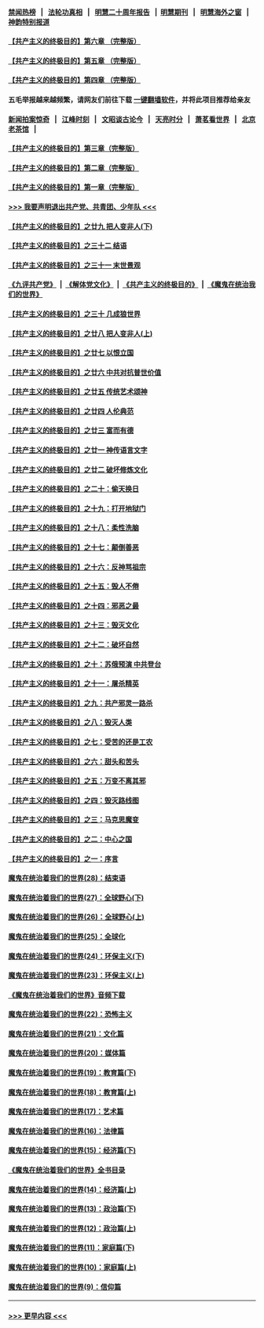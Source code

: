 #### [禁闻热榜](热点新闻.md?=0)  &nbsp;&nbsp;|&nbsp;&nbsp; [法轮功真相](https://github.com/gfw-breaker/truth/blob/master/README.md?=0) &nbsp;&nbsp;|&nbsp;&nbsp; [明慧二十周年报告](https://github.com/gfw-breaker/mh-reports/blob/master/README.md?=0) &nbsp;&nbsp;|&nbsp;&nbsp;[明慧期刊](https://github.com/gfw-breaker/mh-qikan) &nbsp;&nbsp;|&nbsp;&nbsp; [明慧海外之窗](https://github.com/gfw-breaker/mh-news/blob/master/README.md?=0) &nbsp;&nbsp;|&nbsp;&nbsp; [神韵特别报道](https://github.com/gfw-breaker/mh-news/blob/master/shenyun.md?=0)
#### [【共产主义的终极目的】第六章 （完整版）](../pages/nsc422/n11428913.md?t=03150531) 
#### [【共产主义的终极目的】第五章 （完整版）](../pages/nsc422/n11428912.md?t=03150531) 
#### [【共产主义的终极目的】第四章 （完整版）](../pages/nsc422/n11428907.md?t=03150531) 
#### 五毛举报越来越频繁，请网友们前往下载 [一键翻墙软件](https://github.com/gfw-breaker/ssr-accounts)，并将此项目推荐给亲友
#### [新闻拍案惊奇](https://github.com/gfw-breaker/banned-news/blob/master/pages/link4.md) &nbsp;&nbsp;|&nbsp;&nbsp; [江峰时刻](https://github.com/gfw-breaker/banned-news/blob/master/pages/link4.md) &nbsp;&nbsp;|&nbsp;&nbsp; [文昭谈古论今](https://github.com/gfw-breaker/banned-news/blob/master/pages/link4.md) &nbsp;&nbsp;|&nbsp;&nbsp; [天亮时分](https://github.com/gfw-breaker/banned-news/blob/master/pages/link4.md) &nbsp;&nbsp;|&nbsp;&nbsp; [萧茗看世界](https://github.com/gfw-breaker/banned-news/blob/master/pages/link4.md) &nbsp;&nbsp;|&nbsp;&nbsp; [北京老茶馆](https://github.com/gfw-breaker/banned-news/blob/master/pages/link4.md) &nbsp;&nbsp;|&nbsp;&nbsp; 
#### [【共产主义的终极目的】第三章（完整版）](../pages/nsc422/n11428848.md?t=03150531) 
#### [【共产主义的终极目的】第二章（完整版）](../pages/nsc422/n11428831.md?t=03150531) 
#### [【共产主义的终极目的】第一章（完整版）](../pages/nsc422/n11417651.md?t=03150531) 
#### [>>> 我要声明退出共产党、共青团、少年队 <<<](https://github.com/begood0513/goodnews/blob/master/quit/letter.md) 
#### [【共产主义的终极目的】之廿九 把人变非人(下)](../pages/nsc422/n11344140.md?t=03150531) 
#### [【共产主义的终极目的】之三十二 结语](../pages/nsc422/n11360535.md?t=03150531) 
#### [【共产主义的终极目的】之三十一 末世景观](../pages/nsc422/n11351129.md?t=03150531) 
#### [《九评共产党》](https://github.com/begood0513/9ping.md/blob/master/README.md) &nbsp;|&nbsp; [《解体党文化》](../../../../jtdwh.md/blob/master/README.md)  &nbsp;|&nbsp; [《共产主义的终极目的》](../../../../gczydzjmd.md/blob/master/README.md) &nbsp;|&nbsp; [《魔鬼在统治我们的世界》](../../../../mgztzwmdsj.md/blob/master/README.md) 
#### [【共产主义的终极目的】之三十 几成狼世界](../pages/nsc422/n11348280.md?t=03150531) 
#### [【共产主义的终极目的】之廿八 把人变非人(上)](../pages/nsc422/n11340492.md?t=03150531) 
#### [【共产主义的终极目的】之廿七 以恨立国](../pages/nsc422/n11336944.md?t=03150531) 
#### [【共产主义的终极目的】之廿六 中共对抗普世价值](../pages/nsc422/n11324785.md?t=03150531) 
#### [【共产主义的终极目的】之廿五 传统艺术颂神](../pages/nsc422/n11296396.md?t=03150531) 
#### [【共产主义的终极目的】之廿四 人伦典范](../pages/nsc422/n11296397.md?t=03150531) 
#### [【共产主义的终极目的】之廿三 富而有德](../pages/nsc422/n11283598.md?t=03150531) 
#### [【共产主义的终极目的】之廿一 神传语言文字](../pages/nsc422/n11263265.md?t=03150531) 
#### [【共产主义的终极目的】之廿二 破坏修炼文化](../pages/nsc422/n11245728.md?t=03150531) 
#### [【共产主义的终极目的】之二十：偷天换日](../pages/nsc422/n11238846.md?t=03150531) 
#### [【共产主义的终极目的】之十九：打开地狱门](../pages/nsc422/n11206376.md?t=03150531) 
#### [【共产主义的终极目的】之十八：柔性洗脑](../pages/nsc422/n11199994.md?t=03150531) 
#### [【共产主义的终极目的】之十七：颠倒善恶](../pages/nsc422/n11179782.md?t=03150531) 
#### [【共产主义的终极目的】之十六：反神骂祖宗](../pages/nsc422/n11166798.md?t=03150531) 
#### [【共产主义的终极目的】之十五：毁人不倦](../pages/nsc422/n11166792.md?t=03150531) 
#### [【共产主义的终极目的】之十四：邪恶之最](../pages/nsc422/n11150249.md?t=03150531) 
#### [【共产主义的终极目的】之十三：毁灭文化](../pages/nsc422/n11135227.md?t=03150531) 
#### [【共产主义的终极目的】之十二：破坏自然](../pages/nsc422/n11135214.md?t=03150531) 
#### [【共产主义的终极目的】之十：苏俄预演 中共登台](../pages/nsc422/n11118424.md?t=03150531) 
#### [【共产主义的终极目的】之十一：屠杀精英](../pages/nsc422/n11118442.md?t=03150531) 
#### [【共产主义的终极目的】之九：共产邪灵一路杀](../pages/nsc422/n11114139.md?t=03150531) 
#### [【共产主义的终极目的】之八：毁灭人类](../pages/nsc422/n11108503.md?t=03150531) 
#### [【共产主义的终极目的】之七：受苦的还是工农](../pages/nsc422/n11101809.md?t=03150531) 
#### [【共产主义的终极目的】之六：甜头和苦头](../pages/nsc422/n11096971.md?t=03150531) 
#### [【共产主义的终极目的】之五：万变不离其邪](../pages/nsc422/n11091285.md?t=03150531) 
#### [【共产主义的终极目的】之四：毁灭路线图](../pages/nsc422/n11086284.md?t=03150531) 
#### [【共产主义的终极目的】之三：马克思魔变](../pages/nsc422/n11061941.md?t=03150531) 
#### [【共产主义的终极目的】之二：中心之国](../pages/nsc422/n11047728.md?t=03150531) 
#### [【共产主义的终极目的】之一：序言](../pages/nsc422/n11086077.md?t=03150531) 
#### [魔鬼在统治着我们的世界(28)：结束语](../pages/nsc422/n10936246.md?t=03150531) 
#### [魔鬼在统治着我们的世界(27)：全球野心(下)](../pages/nsc422/n10928319.md?t=03150531) 
#### [魔鬼在统治着我们的世界(26)：全球野心(上)](../pages/nsc422/n10900318.md?t=03150531) 
#### [魔鬼在统治着我们的世界(25)：全球化](../pages/nsc422/n10788205.md?t=03150531) 
#### [魔鬼在统治着我们的世界(24)：环保主义(下)](../pages/nsc422/n10695307.md?t=03150531) 
#### [魔鬼在统治着我们的世界(23)：环保主义(上)](../pages/nsc422/n10688613.md?t=03150531) 
#### [《魔鬼在统治着我们的世界》音频下载](../pages/nsc422/n10635553.md?t=03150531) 
#### [魔鬼在统治着我们的世界(22)：恐怖主义](../pages/nsc422/n10614727.md?t=03150531) 
#### [魔鬼在统治着我们的世界(21)：文化篇](../pages/nsc422/n10597706.md?t=03150531) 
#### [魔鬼在统治着我们的世界(20)：媒体篇](../pages/nsc422/n10586579.md?t=03150531) 
#### [魔鬼在统治着我们的世界(19)：教育篇(下)](../pages/nsc422/n10564808.md?t=03150531) 
#### [魔鬼在统治着我们的世界(18)：教育篇(上)](../pages/nsc422/n10526970.md?t=03150531) 
#### [魔鬼在统治着我们的世界(17)：艺术篇](../pages/nsc422/n10499093.md?t=03150531) 
#### [魔鬼在统治着我们的世界(16)：法律篇](../pages/nsc422/n10485969.md?t=03150531) 
#### [魔鬼在统治着我们的世界(15)：经济篇(下)](../pages/nsc422/n10469975.md?t=03150531) 
#### [《魔鬼在统治着我们的世界》全书目录](../pages/nsc422/n10464261.md?t=03150531) 
#### [魔鬼在统治着我们的世界(14)：经济篇(上)](../pages/nsc422/n10457370.md?t=03150531) 
#### [魔鬼在统治着我们的世界(13)：政治篇(下)](../pages/nsc422/n10448270.md?t=03150531) 
#### [魔鬼在统治着我们的世界(12)：政治篇(上)](../pages/nsc422/n10444576.md?t=03150531) 
#### [魔鬼在统治着我们的世界(11)：家庭篇(下)](../pages/nsc422/n10440961.md?t=03150531) 
#### [魔鬼在统治着我们的世界(10)：家庭篇(上)](../pages/nsc422/n10435448.md?t=03150531) 
#### [魔鬼在统治着我们的世界(9)：信仰篇](../pages/nsc422/n10432159.md?t=03150531) 

----
#### [ >>> 更早内容 <<< ](../indexes/nsc422-earlier.md)
